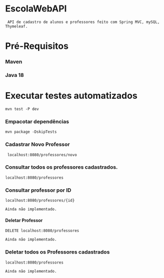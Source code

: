 # EscolaWebAPI
```
 API de cadastro de alunos e professores feito com Spring MVC, mySQL, Thymeleaf.
```

# Pré-Requisitos

### Maven
### Java 18

# Executar testes automatizados

````
mvn test -P dev
````
### Empacotar dependências

````
mvn package -DskipTests
````

### Cadastrar Novo Professor
````
 localhost:8080/professores/novo
````
### Consultar todos os professores cadastrados.
````
localhost:8080/professores
````

### Consultar professor por ID
````
localhost:8080/professores/{id}

Ainda não implementado.
````

#### Deletar Professor
````
DELETE localhost:8080/professores

Ainda não implementado.
````

### Deletar todos os Professores cadastrados
````
localhost:8080/professores

Ainda não implementado.
````

